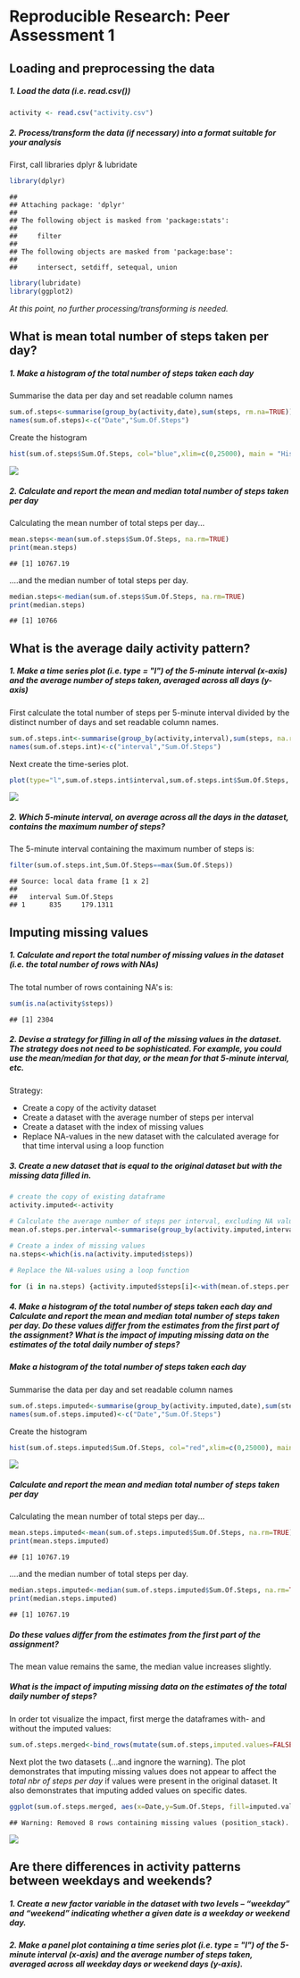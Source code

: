 # Reproducible Research: Peer Assessment 1


## Loading and preprocessing the data

##### 1. Load the data (i.e. read.csv())


```r
activity <- read.csv("activity.csv")
```

##### 2. Process/transform the data (if necessary) into a format suitable for your analysis 

First, call libraries dplyr & lubridate

```r
library(dplyr)
```

```
## 
## Attaching package: 'dplyr'
## 
## The following object is masked from 'package:stats':
## 
##     filter
## 
## The following objects are masked from 'package:base':
## 
##     intersect, setdiff, setequal, union
```

```r
library(lubridate)
library(ggplot2)
```
*At this point, no further processing/transforming is needed.*


## What is mean total number of steps taken per day?

##### 1. Make a histogram of the total number of steps taken each day

Summarise the data per day and set readable column names

```r
sum.of.steps<-summarise(group_by(activity,date),sum(steps, rm.na=TRUE))
names(sum.of.steps)<-c("Date","Sum.Of.Steps")
```
Create the histogram

```r
hist(sum.of.steps$Sum.Of.Steps, col="blue",xlim=c(0,25000), main = "Histogram of steps per day", xlab="total number of steps per day")
```

![](./PA1_template_files/figure-html/unnamed-chunk-4-1.png) 


##### 2. Calculate and report the mean and median total number of steps taken per day

Calculating the mean number of total steps per day...

```r
mean.steps<-mean(sum.of.steps$Sum.Of.Steps, na.rm=TRUE)
print(mean.steps)
```

```
## [1] 10767.19
```
....and the median number of total steps per day.

```r
median.steps<-median(sum.of.steps$Sum.Of.Steps, na.rm=TRUE)
print(median.steps)
```

```
## [1] 10766
```

## What is the average daily activity pattern?
##### 1. Make a time series plot (i.e. type = "l") of the 5-minute interval (x-axis) and the average number of steps taken, averaged across all days (y-axis)

First calculate the total number of steps per 5-minute interval divided by the distinct number of days and set readable column names.

```r
sum.of.steps.int<-summarise(group_by(activity,interval),sum(steps, na.rm=TRUE)/n_distinct(date))
names(sum.of.steps.int)<-c("interval","Sum.Of.Steps")
```

Next create the time-series plot.

```r
plot(type="l",sum.of.steps.int$interval,sum.of.steps.int$Sum.Of.Steps, xlab="5-minute interval", ylab="Avg number of steps taken", main="Avg number of steps per 5-minute interval" )   
```

![](./PA1_template_files/figure-html/unnamed-chunk-8-1.png) 


##### 2. Which 5-minute interval, on average across all the days in the dataset, contains the maximum number of steps?

The 5-minute interval containing the maximum number of steps is:

```r
filter(sum.of.steps.int,Sum.Of.Steps==max(Sum.Of.Steps))
```

```
## Source: local data frame [1 x 2]
## 
##   interval Sum.Of.Steps
## 1      835     179.1311
```

## Imputing missing values

##### 1. Calculate and report the total number of missing values in the dataset (i.e. the total number of rows with NAs)

The total number of rows containing NA's is:

```r
sum(is.na(activity$steps))
```

```
## [1] 2304
```

##### 2. Devise a strategy for filling in all of the missing values in the dataset. The strategy does not need to be sophisticated. For example, you could use the mean/median for that day, or the mean for that 5-minute interval, etc.

Strategy:   
- Create a copy of the activity dataset   
- Create a dataset with the average number of steps per interval
- Create a dataset with the index of missing values
- Replace NA-values in the new dataset with the calculated average for that time interval using a loop function


##### 3. Create a new dataset that is equal to the original dataset but with the missing data filled in.

```r
# create the copy of existing dataframe
activity.imputed<-activity

# Calculate the average number of steps per interval, excluding NA values   
mean.of.steps.per.interval<-summarise(group_by(activity.imputed,interval),mean.of.steps=mean(steps, na.rm=TRUE))

# Create a index of missing values 
na.steps<-which(is.na(activity.imputed$steps))

# Replace the NA-values using a loop function

for (i in na.steps) {activity.imputed$steps[i]<-with(mean.of.steps.per.interval,mean.of.steps[interval==activity.imputed$interval[i]])}
```
##### 4. Make a histogram of the total number of steps taken each day and Calculate and report the mean and median total number of steps taken per day. Do these values differ from the estimates from the first part of the assignment? What is the impact of imputing missing data on the estimates of the total daily number of steps?

##### Make a histogram of the total number of steps taken each day
Summarise the data per day and set readable column names

```r
sum.of.steps.imputed<-summarise(group_by(activity.imputed,date),sum(steps, rm.na=TRUE))
names(sum.of.steps.imputed)<-c("Date","Sum.Of.Steps")
```
Create the histogram

```r
hist(sum.of.steps.imputed$Sum.Of.Steps, col="red",xlim=c(0,25000), main = "Histogram of steps per day with imputed values", xlab="total number of steps per day")
```

![](./PA1_template_files/figure-html/unnamed-chunk-13-1.png) 

##### Calculate and report the mean and median total number of steps taken per day


Calculating the mean number of total steps per day...

```r
mean.steps.imputed<-mean(sum.of.steps.imputed$Sum.Of.Steps, na.rm=TRUE)
print(mean.steps.imputed)
```

```
## [1] 10767.19
```
....and the median number of total steps per day.

```r
median.steps.imputed<-median(sum.of.steps.imputed$Sum.Of.Steps, na.rm=TRUE)
print(median.steps.imputed)
```

```
## [1] 10767.19
```


##### Do these values differ from the estimates from the first part of the assignment?
The mean value remains the same, the median value increases slightly.

##### What is the impact of imputing missing data on the estimates of the total daily number of steps?

In order tot visualize the impact, first merge the dataframes with- and without the imputed values:

```r
sum.of.steps.merged<-bind_rows(mutate(sum.of.steps,imputed.values=FALSE),mutate(sum.of.steps.imputed,imputed.values=TRUE))
```

Next plot the two datasets (...and ingnore the warning). 
The plot demonstrates that imputing missing values does not appear to affect the *total nbr of steps per day* if values were present in the original dataset. It also demonstrates that imputing added values on specific dates. 

```r
ggplot(sum.of.steps.merged, aes(x=Date,y=Sum.Of.Steps, fill=imputed.values))+geom_bar(stat="identity") + facet_grid(imputed.values~.) + scale_fill_brewer(palette="Set1") + ggtitle ("Total nbr of steps per day - with and without computed values") + scale_x_discrete(breaks=NULL)
```

```
## Warning: Removed 8 rows containing missing values (position_stack).
```

![](./PA1_template_files/figure-html/unnamed-chunk-17-1.png) 

## Are there differences in activity patterns between weekdays and weekends?


##### 1. Create a new factor variable in the dataset with two levels – “weekday” and “weekend” indicating whether a given date is a weekday or weekend day.

##### 2. Make a panel plot containing a time series plot (i.e. type = "l") of the 5-minute interval (x-axis) and the average number of steps taken, averaged across all weekday days or weekend days (y-axis). 
